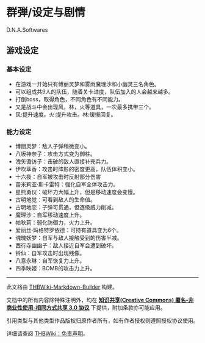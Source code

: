 # 群弾/设定与剧情

<!-- source html: G:\repos\THBWiki-Markdown-Builder\THBWikiMarkdown\Temp\main\3\36\ns0%3A%E7%BE%A4%E5%BC%BE%2F%E8%AE%BE%E5%AE%9A%E4%B8%8E%E5%89%A7%E6%83%85.html -->

D.N.A.Softwares


## 游戏设定

### 基本设定
- 在游戏一开始只有博丽灵梦和雾雨魔理沙和小幽灵三名角色。
- 可以组成共9人的队伍，随着关卡进度，队伍加入的人会越来越多。
- 打倒boss，取得角色，不同角色有不同能力。
- 又是战斗中会出现风，林，火等道具，一次最多携带三个。
- 风:提升速度。火:提升攻击。林:缓慢回复。


### 能力设定
- 博丽灵梦：敌人子弹稍微变小。
- 八坂神奈子：攻击方式变为御柱。
- 洩矢诹访子：击破的敌人直接补充兵力。
- 伊吹萃香：攻击时阵形的密度更高，队伍体积变小。
- 十六夜：自军被攻击时反射部分伤害
- 蕾米莉亚·斯卡雷特：强化自军全体攻击力。
- 星熊勇仪：破坏力大幅上升，但是移动速度会变慢。
- 古明地觉：可看到敌人的生命值。
- 古明地恋：子弹可贯通，但逐级威力削减。
- 魔理沙：自军移动速度上升。
- 帕秋莉：弱化防御力，火力上升。
- 爱丽丝·玛格特罗依德：可持有道具变为6个。
- 魂魄妖梦：自军与敌人接触受到的伤害半减。
- 西行寺幽幽子：敌人接近自军会遭到破坏。
- 铃仙：自军攻击时出现残像。
- 八意永琳：自军恢复力上升。
- 四季映姬：BOMB的攻击力上升。





---

此文档由 [THBWiki-Markdown-Builder](https://github.com/Delsin-Yu/THBWiki-Markdown-Builder) 构建。

文档中的所有内容除特殊注明外，均在 [**知识共享(Creative Commons) 署名-非商业性使用-相同方式共享 3.0 协议**](https://creativecommons.org/licenses/by-sa/3.0/deed.zh-hans) 下提供，附加条款亦可能应用。

引用类型与其他类型作品版权归原作者所有，如有作者授权则遵照授权协议使用。

详细请查阅 [THBWiki：免责声明](https://thbwiki.cc/THBWiki:%E5%85%8D%E8%B4%A3%E5%A3%B0%E6%98%8E)。


